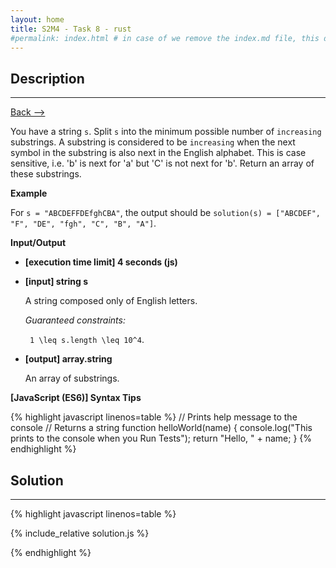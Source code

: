 ```yaml
---
layout: home
title: S2M4 - Task 8 - rust
#permalink: index.html # in case of we remove the index.md file, this doc will be the index page
---
```


<div class="row">
<div class="columnStmt" markdown="1">

##  Description
------

[Back --> ](../README.md) 

You have a string `s`. Split `s` into the minimum possible number of `increasing` substrings. A substring is considered to be `increasing` when the next symbol in the substring is also next in the English alphabet. This is case sensitive, i.e. 'b' is next for 'a' but 'C' is not next for 'b'. Return an array of these substrings.

**Example**

For `s = "ABCDEFFDEfghCBA"`, the output should be
`solution(s) = ["ABCDEF", "F", "DE", "fgh", "C", "B", "A"]`.

**Input/Output**

* **[execution time limit] 4 seconds (js)**

* **[input] string s**

    A string composed only of English letters.

    *Guaranteed constraints:*

    <code type='math/tex'> 1 \leq s.length \leq 10^4</code>.

* **[output] array.string**

    An array of substrings.

**[JavaScript (ES6)] Syntax Tips**

{% highlight javascript linenos=table %}
// Prints help message to the console
// Returns a string
function helloWorld(name) {
    console.log("This prints to the console when you Run Tests");
    return "Hello, " + name;
}
{% endhighlight %}

</div>
<div class="columnSol" markdown="1">

## Solution
------

{% highlight javascript linenos=table %}

{% include_relative solution.js %}

{% endhighlight %}

</div>
</div>